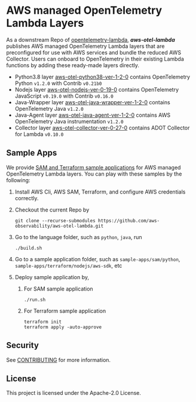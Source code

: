 # AWS managed OpenTelemetry Lambda Layers

As a downstream Repo of [opentelemetry-lambda](https://github.com/open-telemetry/opentelemetry-lambda), ___aws-otel-lambda___ publishes AWS managed OpenTelemetry Lambda layers that are preconfigured for use with AWS services and bundle the reduced AWS Collector. Users can onboard to OpenTelemetry in their existing Lambda functions by adding these ready-made layers directly.
- Python3.8 layer [aws-otel-python38-ver-1-2-0](https://aws-otel.github.io/docs/getting-started/lambda/lambda-python) contains OpenTelemetry Python `v1.2.0` with Contrib `v0.21b0`
- Nodejs layer [aws-otel-nodejs-ver-0-19-0](https://aws-otel.github.io/docs/getting-started/lambda/lambda-js) contains OpenTelemetry JavaScript `v0.19.0` with Contrib `v0.16.0`
- Java-Wrapper layer [aws-otel-java-wrapper-ver-1-2-0](https://aws-otel.github.io/docs/getting-started/lambda/lambda-java) contains OpenTelemetry Java `v1.2.0`
- Java-Agent layer [aws-otel-java-agent-ver-1-2-0](https://aws-otel.github.io/docs/getting-started/lambda/lambda-java-auto-instr) contains AWS OpenTelemetry Java instrumentation `v1.2.0`
- Collector layer [aws-otel-collector-ver-0-27-0](https://aws-otel.github.io/docs/getting-started/lambda/lambda-dotnet) contains ADOT Collector for Lambda `v0.10.0`



## Sample Apps
We provide [SAM and Terraform sample applications](sample-apps/) for AWS managed OpenTelemetry Lambda layers. You can play with these samples by the following:
1. Install AWS Cli, AWS SAM, Terraform, and configure AWS credentials correctly.
2. Checkout the current Repo by
   
   ```
   git clone --recurse-submodules https://github.com/aws-observability/aws-otel-lambda.git
   ```
   
3. Go to the language folder, such as `python`, `java`, run

   ```
   ./build.sh
   ```
4. Go to a sample application folder, such as `sample-apps/sam/python`, `sample-apps/terraform/nodejs/aws-sdk`, etc
    
5. Deploy sample application by, 
    1. For SAM sample application
        ```
        ./run.sh
       ```
       
    2. For Terraform sample application
        ```
       terraform init
       terraform apply -auto-approve
        ```
    

## Security

See [CONTRIBUTING](CONTRIBUTING.md#security-issue-notifications) for more information.

## License

This project is licensed under the Apache-2.0 License.
